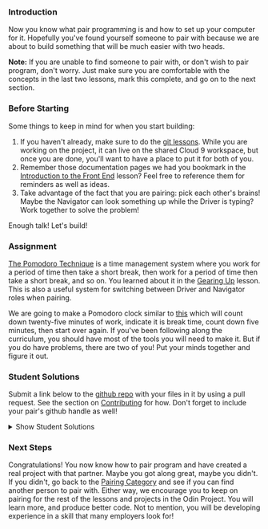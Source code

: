 ### Introduction

Now you know what pair programming is and how to set up your computer for it. Hopefully you've found yourself someone to pair with because we are about to build something that will be much easier with two heads.

**Note:** If you are unable to find someone to pair with, or don't wish to pair program, don't worry. Just make sure you are comfortable with the concepts in the last two lessons, mark this complete, and go on to the next section.

### Before Starting

Some things to keep in mind for when you start building:

1. If you haven't already, make sure to do the [git lessons](http://www.theodinproject.com/courses/web-development-101/lessons/introduction-to-git). While you are working on the project, it can live on the shared Cloud 9 workspace, but once you are done, you'll want to have a place to put it for both of you.
2. Remember those documentation pages we had you bookmark in the [Introduction to the Front End](http://www.theodinproject.com/courses/web-development-101/lessons/introduction-to-the-front-end) lesson? Feel free to reference them for reminders as well as ideas.
3. Take advantage of the fact that you are pairing: pick each other's brains! Maybe the Navigator can look something up while the Driver is typing? Work together to solve the problem!

Enough talk! Let's build!

### Assignment

<div class="lesson-content__panel" markdown="1">

  [The Pomodoro Technique](https://en.wikipedia.org/wiki/Pomodoro_Technique) is a time management system where you work for a period of time then take a short break, then work for a period of time then take a short break, and so on. You learned about it in the [Gearing Up](http://www.theodinproject.com/courses/web-development-101/lessons/gearing-up) lesson. This is also a useful system for switching between Driver and Navigator roles when pairing.

  We are going to make a Pomodoro clock similar to [this](http://romantic-trouble.surge.sh/) which will count down twenty-five minutes of work, indicate it is break time, count down five minutes, then start over again. If you've been following along the curriculum, you should have most of the tools you will need to make it. But if you do have problems, there are two of you! Put your minds together and figure it out.

</div>


### Student Solutions
Submit a link below to the [github repo](https://github.com/TheOdinProject/curriculum/blob/master/web_development_101/pair_programming/project_pairing.md) with your files in it by using a pull request.  See the section on [Contributing](http://github.com/TheOdinProject/curriculum/blob/master/contributing.md) for how.  Don't forget to include your pair's github handle as well!

<details markdown="block">
  <summary> Show Student Solutions </summary>

* Add your solution below this line!
* [CharlotteHues' Solution](https://github.com/charlotte-hues/pomodoro) - [View in Browser](https://charlotte-hues.github.io/pomodoro/)
* [mjwills-inf's Solution](https://github.com/mjwills-inf/myPomo) - [View in Browser](https://mjwills-inf.github.io/myPomo/)
* [driver fossegrim + navigator darklord's Solution](https://olav35.github.io/pomodoro/)
* [doskzorak's Solution](https://github.com/doskzorak/Pomodoro-Clock)
* [Hans Oliveira's Solution](https://github.com/hansnery/banana_timer) - [View in Browser](https://hansnery.github.io/banana_timer/)
* [Justinkar's Solution](https://github.com/justinkar/pomodoro) - [View in Browser](https://justinkar.github.io/pomodoro/)
* [colecrowder's and nearmint's Solution](https://github.com/colecrowder/pomodoro) - [View in Browser](https://colecrowder.github.io/pomodoro/)
* [Joshysmart's Solution](https://github.com/joshysmart/javascript-pomodoro) - [View in Browser](https://joshysmart.github.io/javascript-pomodoro/)
* [Olugbade Olalekan's Solution](https://github.com/gbadesimple/pomodoro) - [View in Browser](https://gbadesimple.github.io/pomodoro/)
* [Cody's Solution](https://github.com/codydegen/pomodoro_technique) - [View in Browser](https://codydegen.github.io/pomodoro_technique/)
* [Lou Vang's Solution](https://github.com/louvang/pomodoro) - [View in Browser](https://louvang.github.io/pomodoro/)
* [John Piatras' Solution](https://github.com/JohnPiatras/pomodoro) - [View in Browser](https://johnpiatras.github.io/pomodoro)
* [Khalil O's Solution](https://github.com/Kh4lil/Pomodoro-App) - [View in Browser](https://kh4lil.github.io/Pomodoro-App/)
* [Kris Tobiasson's Solution](https://github.com/highpockets/pomodoro-clock.git) - [View in Browser](https://highpockets.github.io/pomodoro-clock/)
* [Katarzyna Kaswen-Wilk's Solution](https://github.com/kikupiku/pomodoro-clock) - [View in Browser](https://kikupiku.github.io/pomodoro-clock/)
* [Hammad Ahmed's Solution](https://github.com/shammadahmed/pomodoro_timer) - [View in Browser](https://shammadahmed.github.io/pomodoro_timer/)
* [Michael Horn's Solution](https://github.com/HornMichaelS/pomodoro) - [View in Browser](https://hornmichaels.github.io/pomodoro/)
* [Andrija Jelenkovic's Solution](https://github.com/Amdrija/pomodoro-clock) - [View in Browser](https://amdrija.github.io/pomodoro-clock/)
* [Ann Nguyen's Solution](https://github.com/ann-codes/javascript-pomodoro-clock) - [View in Browser](https://ann-codes.github.io/javascript-pomodoro-clock/)
* [proto-dylan's Solution](https://github.com/proto-dylan/Pomodoro) - [View in Browser](https://proto-dylan.github.io/Pomodoro/)
* [mistervoga's Solution](https://github.com/mistervoga/pomodoro) - [View in Browser](https://mistervoga.github.io/pomodoro/)
* [mvedataydin's Solution](https://github.com/mvedataydin/pomodoro_timer) - [View in Browser](https://mvedataydin.github.io/pomodoro_timer/)
* [Eljoey's Solution](https://github.com/eljoey/Pomodoro-Clock) - [View in Browser](https://eljoey.github.io/Pomodoro-Clock/)
* [Muhammad Ahmad's Solution](https://github.com/thisisMAhmad/pomodoro-clock) - [View in Browser](https://thisismahmad.github.io/pomodoro-clock/)
* [Dennis' Solution](https://github.com/DennisKraaijeveld/PomodoroClock) - [View in Browser](https://denniskraaijeveld.github.io/PomodoroClock/)
* [nadjastojanovic's Solution](https://github.com/nadjastojanovic/pomodoro-clock) - [View in Browser](https://nadjastojanovic.github.io/pomodoro-clock/)
* [Sherman's Solution](https://github.com/shermansjliu/pomodoro) - [View in Browser](https://shermansjliu.github.io/pomodoro/)
* [Ben's Solution](https://github.com/Koshoo/pomodoro-clock) - [View in Browser](https://koshoo.github.io/pomodoro-clock/)
* [Iacobssorin Solution](https://github.com/Iacobssorin/pomodoro_clock.git) - [View in Browser](https://iacobssorin.github.io/pomodoro_clock/)
* [Jose Salvador's Solution](https://github.com/Jsalvadorpp/Pomodoro-Clock) - [View in Browser](https://jsalvadorpp.github.io/Pomodoro-Clock/)
* [Joe Lee's Solution](https://github.com/JoeDravarol/pomodoro-timer) - [View in Browser](https://joedravarol.github.io/pomodoro-timer/)
* [Loumarven's Solution](https://github.com/loumarven/pomodoro) - [View in Browser](https://loumarven.github.io/pomodoro/)
* [Braxton Lemmon's Solution](https://github.com/braxtonlemmon/pomodoro) - [View in Browser](https://braxtonlemmon.github.io/pomodoro/)
* [Jay Burbyga's Solution](https://github.com/Jaybur1/TOP-pomodoro) - [View in Browser](https://jaybur1.github.io/TOP-pomodoro/)
* [Kevin Vuong's Solution](https://github.com/fffear/pomodoro_clock) - [View in Browser](https://fffear.github.io/pomodoro_clock/)
* [ARaut9's Solution](https://github.com/ARaut9/Pomodoro_timer) - [View in Browser](https://araut9.github.io/Pomodoro_timer/)
* [Leonardo J. Vega's Solution](https://github.com/leonardovega/pomodachi) - [View in Browser](https://leonardovega.github.io/pomodachi/)
* [BShowen's Solution](https://bshowen.github.io/Pomodoro_Timer/)
* [Learnsometing & Ricky's Solution](https://github.com/learnsometing/pomodoro-timer) - [View in Browser](https://rickymccallum87.github.io/pomodoro-timer/)
* [Tommy's Solution](https://github.com/Tommyisr/Pomodoro) - [View in Browser](https://tommyisr.github.io/Pomodoro/)
* [Bojo's Solution](https://github.com/BojoZahariev/Pomodoro-timer) - [View in Browser](https://bojozahariev.github.io/Pomodoro-timer/)
* [jj's Solution](https://github.com/jj-made/pomodoro-clock) - [View in Browser](https://jj-made.github.io/pomodoro-clock/index)
* [Chris Wegscheid's Solution](https://github.com/cwegscheid08/pomodoro_clock) - [View in Browser](https://cwegscheid08.github.io)
* [jinjagit's Solution](https://github.com/jinjagit/pomodoro) - [View in Browser](https://jinjagit.github.io/pomodoro/)
* [Tobenski's Solution](https://github.com/tobenski/Pomodoro_Clock) - [View in Browser](https://tobenski.github.io/Pomodoro_Clock/)
* [Mohamed Elattar's Solution](https://github.com/mohamed-elattar/pomodoro-clock) - [View in Browser](https://mohamed-elattar.github.io/pomodoro-clock/)
* [Ajani Stewart's solution](https://github.com/AjaniStewart/pomodoro-timer) - [View in Browser](https://ajanistewart.github.io/pomodoro-timer/)
* [prw001's solution](https://github.com/prw001/pomodoro_clock) - [View in Browser](https://prw001.github.io/pomodoro_clock/)
* [Tim Dowd's solution](https://github.com/timothydowd/pomodoro) - [View in Browser](https://timothydowd.github.io/pomodoro/)
* [Mark Bungeroth's solution](https://github.com/mbungeroth/pomodoro) - [View in Browser](https://mbungeroth.github.io/pomodoro/)
* [Johan Morin's solution](https://github.com/MorrisMalone/pomodoro_clock) - [View in Browser](https://morrismalone.github.io/pomodoro_clock/)
* [SarfrazAnjum's solution](https://github.com/SarfrazAnjum/TOP_Pairing-Project-Pomodoro) - [View in Browser]( https://sarfrazanjum.github.io/TOP_Pairing-Project-Pomodoro/)
* [Ngo Van Huong's Solution](https://github.com/ngovanhuong94/pomodoro-timer) - [View in Browser](https://ngovanhuong94.github.io/pomodoro-timer/)
* [autumnchris's Solution](https://github.com/autumnchris/pomodoro-timer-vanilla-js) - [View in Browser](https://autumnchris.github.io/pomodoro-timer-vanilla-js)
* [Jon Yoo's solution](https://github.com/jonyoowa/pomodoro-clock) - [View in Browser](https://jonyoowa.github.io/pomodoro-clock/)
* [Nate Dimock's solution](https://github.com/Flakari/pomodoro-clock) - [View in Browser](https://flakari.github.io/pomodoro-clock/)
* [0zra's solution](https://github.com/0zra/pomodoro) - [View in Browser](https://0zra.github.io/pomodoro/)
* [iamfranco's solution](https://github.com/iamfranco/the_odin_project/tree/master/pomodoro) - [View in Browser](https://iamfranco.github.io/the_odin_project/pomodoro/)
* [danhofer & nsantiagoblair's solution](https://github.com/danhofer/pomodoro-pair) - [View in Browser](https://danhofer.github.io/pomodoro-pair/pomodoro.html)
* [Alex and Kasper's Solution](https://github.com/alx4567/pomodoro) - [View in Browser](https://alx4567.github.io/pomodoro/)
* [Qin's Solution](https://github.com/hyathynth/pomodoro_clock) - [View in Browser](https://hyathynth.github.io/pomodoro_clock/)
* [Jonathan Yiv's Solution](https://github.com/JonathanYiv/pomodoro) - [View in Browser](https://jonathanyiv.github.io/pomodoro/)
* [GuyInALabCoat's Solution](https://github.com/GuyInALabCoat/Pomodoro_clock) - [View in Browser](https://guyinalabcoat.github.io/Pomodoro_clock/)
* [Justinckim3's Solution](https://github.com/justinckim3/pomodoro) - [View in Browser](https://justinckim3.github.io/pomodoro/)
* [Kasey Z.'s Solution](https://github.com/kasey-z/Pomodoro-Clock/) - [View in Browser](https://kasey-z.github.io/Pomodoro-Clock/)
* [junkdeck's Solution](https://github.com/junkdeck/pomodoro) - [View in Browser](https://junkdeck.github.io/pomodoro/)
* [Demo318 & rratliff's Solution](https://github.com/Demo318/pomodoro-clock) - [View in Browser](https://demo318.github.io/pomodoro-clock/)
* [SadieD's Solution](https://github.com/SadieD/Pomodoro) - [View in Browser](https://sadied.github.io/Pomodoro/)
* [Ryan Ford's Solution](https://github.com/ryanford-frontend/pomodoro-clock) - [View in Browser](https://ryanford-frontend.github.io/pomodoro-clock/)
* [holdercp's Solution](https://github.com/holdercp/pomodoro-timer) - [View in Browser](https://holdercp.github.io/pomodoro-timer/)
* [Flint Mayers and Isaias Ogbe Solution](https://github.com/FlintMayers/pomodoro_app) - [View in Browser](https://flintmayers.github.io/pomodoro_app/)
* [Sample solution](https://github.com/ChadKreutzer/pomodoro_clock) - [View in Browser](http://romantic-trouble.surge.sh/)
* [Ovsjah Schweinefresser](https://github.com/Ovsjah/pomodoro) -  [View in Browser](https://ovsjah.github.io/pomodoro/)
* [Øistein Haugland's Solution](https://github.com/oisteinhaugland/pomodoro) -  [View in Browser](https://oisteinhaugland.github.io/pomodoro/)
* [mindovermiles262's Solution](https://github.com/mindovermiles262/pomodoro) - [View in Browser](https://mindovermiles262.github.io/pomodoro)
* [maz's Solution](https://github.com/mmore21/pomodoro-clock) - [View in Browser](https://mmore21.github.io/pomodoro-clock/)
* [Laura's Solution](https://github.com/BrigadierButternut/pomodoro_timer) - [View in Browser](https://htmlpreview.github.io/?https://github.com/BrigadierButternut/pomodoro_timer/blob/master/pomodoro.html)
* [EMuchynski's Solution](https://github.com/EMuchynski/pomodoro) - [View in Browser](https://emuchynski.github.io/pomodoro/)
* [Ryan Steel's Solution](https://github.com/rsteel1/pomodoro-timer) - [View in Browser](https://rsteel1.github.io/pomodoro-timer/)
* [Cody Buffaloe & Elisery's Solution](https://github.com/CodyLBuffaloe/pomodoro_clock_pp) - [View in Browser](https://htmlpreview.github.io/?https://github.com/CodyLBuffaloe/pomodoro_clock_pp/blob/master/pomodoro_clock.html)
* [Luinu's Solution](https://github.com/luinu/pomodoro) - [View in Browser](https://luinu.github.io/pomodoro/)
* [Harrison's Solution](https://github.com/okeharlyon/Promodo-Clock)
* [Anistor86 & Isashimitsui's Solution](https://github.com/anistor86/pomodoroclock) - [View in Browser](https://anistor86.github.io/pomodoroclock/)
* [coryparham24's Solution](https://github.com/coryparham24/pomodoro-clock) - [View in Browser](https://cdn.rawgit.com/coryparham24/pomodoro-clock/7b1e6a88/index.html)
* [Oliver Curting's Solution](https://github.com/Curting/pomodoro) - [View in Browser](https://curting.github.io/pomodoro/)
* [Santiago Rodríguez Solution](https://github.com/santoxxcc/psychic-pancake) - [View in Browser](https://santoxxcc.github.io/psychic-pancake)
* [Bruno Parga's solution](https://github.com/brunoparga/odinproject/tree/master/WebDev101/pomodoro)
* [wilPoly's solution](https://github.com/wilPoly/pomodoro) - [View in browser](https://wilpoly.github.io/pomodoro/)
* [tonalmasher's solution](https://github.com/tonalmasher/pomodoro-project) - [View in browser](https://tonalmasher.github.io/pomodoro-project/)
* [Alexander Luna's solution](https://github.com/Mycroft1891/my-odin-project/tree/master/web-development-101/pomodoro) - [View in Browser](https://mycroft1891.github.io/my-odin-project/web-development-101/pomodoro/index.html)
* [Niko Caron's solution](https://github.com/ncaron/pomodoro-clock) - [View in Browser](https://ncaron.github.io/pomodoro-clock/)
* [Zach Coursey's solution](https://github.com/zcoursey22/pomodoro-clock) - [View in Browser](https://zcoursey22.github.io/pomodoro-clock/)
* [HSaad's solution](https://github.com/HSaad/pomodoro-clock) - [View in Browser](https://hsaad.github.io/pomodoro-clock/)
* [Punnadittr's solution](https://github.com/punnadittr/pomodoro) - [View in Browser](https://punnadittr.github.io/pomodoro/)
* [Encolpius's solution](https://github.com/Encolpius/pomodoro-clock/) - [View in browser](https://encolpius.github.io/pomodoro-clock/)
* [Archer's solution](https://github.com/LawrenceArcher/pomodoroProject) - [View in browser](https://lawrencearcher.github.io/pomodoroProject/)
* [mojotron's solution](https://github.com/mojotron/pomodoro-timer) - [View in browser](https://mojotron.github.io/pomodoro-timer/)
* [AREEBAISHTIAQ's solution](https://github.com/AREEBAISHTIAQ/pomodoro-Timer) - [View in browser](https://AREEBAISHTIAQ.github.io)
* [dmarkiewicz's solution](https://github.com/dmarkiewicz/the-odin-project/tree/master/pomodoro-project)
* [codyMalcolm's solution](https://github.com/codyMalcolm/odin-pomodoro-clock) - [View in Browser](https://codymalcolm.github.io/odin-pomodoro-clock/)
* [Husseyexplores' Solution](https://github.com/husseyexplores/odin-pomodoro-clock) - [View in Browser](https://husseyexplores.github.io/odin-pomodoro-clock/)
* [Emil Dimitrov's Solution](https://github.com/imemdm/pomodoro-clock) - [View in Browser](https://imemdm.github.io/pomodoro-clock/)
* [Ghassan's Solution](https://github.com/GT001/TOP-Pomodoro-Clock) - [View in Browser](https://gt001.github.io/TOP-Pomodoro-Clock/)
* [mwk913's Solution](https://github.com/mwk913/pomodoro-clock) - [View in Browser](https://mwk913.github.io/pomodoro-clock/)
* [Dan2D's Solution](https://github.com/Dan2D/Pomodoro) - [View in Browser](https://dan2d.github.io/Pomodoro/html/index.html)
* [Leila Alderman's Solution](https://github.com/leila-alderman/pomodoro-timer) - [View in Browser](https://leila-alderman.github.io/pomodoro-timer/)
* [Valentino Valenti's Solution](https://github.com/1ba1/pomodoro-timer) - [View in browser](https://1ba1.github.io/pomodoro-timer/)
* [tnharvey's Solution](https://github.com/tnharvey/pomodoro) - [View in Browser](https://tnharvey.github.io/pomodoro)
* [vulence's Solution](https://github.com/vulence/pomodoro-clock) - [View in Browser](https://vulence.github.io/pomodoro-clock/)
* [Samuel Oswald's Solution](https://github.com/smozwald/pomodoro) - [View in Browser](https://smozwald.github.io/pomodoro/)
* [Franklyn Afeso's solution](https://github.com/afeso/pomodoro) - [View in Browser](https://afeso.github.io/pomodoro)
* [keskiviikko's solution](https://github.com/keskiviikko/project-pomodoro) - [View in Browser](https://keskiviikko.github.io/project-pomodoro/)
* [Sergej Jurchenko's solution](https://github.com/Sergyurch/pomodoro-clock) - [View in Browser](https://sergyurch.github.io/pomodoro-clock/)
* [LeonJMac's & Esme's solution](https://github.com/leonjmac/pomodoro-timer) - [View in Browser](https://leonjmac.github.io/pomodoro-timer/)
* [Edehlol's solution](https://github.com/edehlol/pomodoro_timer) - [View in Browser](https://edehlol.github.io/pomodoro_timer/)
* [antdricot's solution](https://github.com/antdricot/pomodoro) - [View in Browser](https://antdricot.github.io/pomodoro/)
* [LastCapricorn's solution](https://github.com/LastCapricorn/pairing) - [View in Browser](https://lastcapricorn.github.io/pairing/)
* [alex-sir's solution](https://github.com/alex-sir/pomodoro) - [View in Browser](https://alex-sir.github.io/pomodoro/)
* [Tronerta's solution](https://github.com/Tronerta/pomodoro_clock) - [View in Browser](https://tronerta.github.io/pomodoro_clock/)
* [Bendee48's Solution](https://github.com/bendee48/pomodoro) - [View in Browser](https://bendee48.github.io/pomodoro/)
* [Muminjon's solution](https://github.com/MuminjonGuru/pomodoro-time) - [View in Browser](https://codepen.io/MuminjonGuru/pen/yWjOBw)
* [JFAldridge's solution](https://github.com/JFAldridge/the_productive_egg) - [View in Browser](https://jfaldridge.github.io/the_productive_egg/)
* [John-san's solution](https://github.com/john-san/pomodoro) - [View in Browser](https://john-san.github.io/pomodoro/)
* [Robert Dunbar's solution](https://github.com/RobertDunbar/pomodoro-clock) - [View in Browser](https://robertdunbar.github.io/pomodoro-clock/)
* [Sanyogita Pandit's solution](https://github.com/SanyogitaPandit/pairing_project) - [View in Browser](https://sanyogitapandit.github.io/pairing_project/)
* [Ousmane Sylla's Solution](https://github.com/kitague/Pomodoro-clock/) - [View in Browser](https://kitague.github.io/Pomodoro-clock/)
* [Gene Mecija's Solution](https://github.com/genemecija/PomodoroClock/) - [View in Browser](https://genemecija.github.io/PomodoroClock/)
* [Rafael Rodriguez Garcia's Solution](https://github.com/rrg1459/pomodoro/) - [View in Browser](https://rrg1459.github.io/pomodoro/)
* [Husseinhewehii's Solution](https://github.com/Husseinhewehii/Pomodoro) - [View in Browser](https://husseinhewehii.github.io/Pomodoro/)
* [TuSeMorte's Solution](https://github.com/TuSeMorte/pomodoro) - [View in Browser](https://tusemorte.github.io/pomodoro/)
* [Jahmzu's Solution](https://github.com/jahmzu/TOP-pomodoro) - [View in Browser](https://jahmzu.github.io/TOP-pomodoro/)
* [David Watkin's Solution](https://github.com/DavidWatkinCode/web_dev_101/tree/master/javascript/pomodoro_timer) - [View in browser](https://davidwatkincode.github.io/web_dev_101/javascript/pomodoro_timer)
* [Kevin Charles's Solution](https://github.com/kevinbcharles/pomodoro) - [View in Browser](https://kevinbcharles.github.io/pomodoro/)
* [AlexGioffDev's Solution](https://github.com/AlexGioffDev/Pomodoro) - [View in Browser](https://alexgioffdev.github.io/Pomodoro/index.html)
* [Andrés' (echounit1) Solution](https://github.com/echounit1/pomodoro) - [View in Browser](https://echounit1.github.io/pomodoro/)
* [Aron's Solution](https://github.com/aronfischer/react_pomodoro_clock) - [View in Browser](https://aronfischer.github.io/react_pomodoro_clock/)
* [Rarysson's Solution](https://github.com/rarysson/Pomodoro) - [View in Browser](https://rarysson.github.io/Pomodoro/)
* [Supasus's Solution](https://github.com/supasus/pomodoro-timer-) - [View in Browser](https://supasus.github.io/pomodoro-timer-/)
* [olsi2984's Solution](https://github.com/olsi2984/Pomodoro) - [View in Browser](https://olsi2984.github.io/Pomodoro/)
* [Busy Bee's Solution](https://github.com/swissbusybee/Pomodoro-Project) - [View in Browser](https://swissbusybee.github.io/Pomodoro-Project/)
* [Hamohuh's Solution](https://github.com/hamohuh/Pomodro_clock) - [View in Browser](https://hamohuh.github.io/Pomodro_clock/)
* [DamnedLag's Solution](https://github.com/Damnedlag/pomodoro) - [View in Browser](https://damnedlag.github.io/pomodoro/)
* [unheavenlycreature's Solution](https://github.com/unheavenlycreature/pomodoro) - [View in Browser](https://unheavenlycreature.github.io/pomodoro)
</details>

### Next Steps

Congratulations! You now know how to pair program and have created a real project with that partner. Maybe you got along great, maybe you didn't. If you didn't, go back to the [Pairing Category](https://forum.theodinproject.com/c/pairs) and see if you can find another person to pair with. Either way, we encourage you to keep on pairing for the rest of the lessons and projects in the Odin Project. You will learn more, and produce better code. Not to mention, you will be developing experience in a skill that many employers look for!
